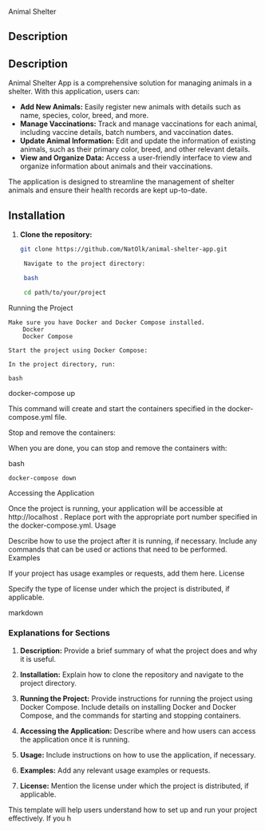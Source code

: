 Animal Shelter

## Description

## Description

Animal Shelter App is a comprehensive solution for managing animals in a shelter. With this application, users can:

- **Add New Animals:** Easily register new animals with details such as name, species, color, breed, and more.
- **Manage Vaccinations:** Track and manage vaccinations for each animal, including vaccine details, batch numbers, and vaccination dates.
- **Update Animal Information:** Edit and update the information of existing animals, such as their primary color, breed, and other relevant details.
- **View and Organize Data:** Access a user-friendly interface to view and organize information about animals and their vaccinations.

The application is designed to streamline the management of shelter animals and ensure their health records are kept up-to-date.

## Installation

1. **Clone the repository:**

   ```bash
   git clone https://github.com/NatOlk/animal-shelter-app.git

    Navigate to the project directory:

    bash

    cd path/to/your/project

Running the Project

    Make sure you have Docker and Docker Compose installed.
        Docker
        Docker Compose

    Start the project using Docker Compose:

    In the project directory, run:

    bash

docker-compose up

This command will create and start the containers specified in the docker-compose.yml file.

Stop and remove the containers:

When you are done, you can stop and remove the containers with:

bash

    docker-compose down

Accessing the Application

Once the project is running, your application will be accessible at http://localhost
. Replace port with the appropriate port number specified in the docker-compose.yml.
Usage

Describe how to use the project after it is running, if necessary. Include any commands that can be used or actions that need to be performed.
Examples

If your project has usage examples or requests, add them here.
License

Specify the type of license under which the project is distributed, if applicable.

markdown


### **Explanations for Sections**

1. **Description:** Provide a brief summary of what the project does and why it is useful.

2. **Installation:** Explain how to clone the repository and navigate to the project directory.

3. **Running the Project:** Provide instructions for running the project using Docker Compose. Include details on installing Docker and Docker Compose, and the commands for starting and stopping containers.

4. **Accessing the Application:** Describe where and how users can access the application once it is running.

5. **Usage:** Include instructions on how to use the application, if necessary.

6. **Examples:** Add any relevant usage examples or requests.

7. **License:** Mention the license under which the project is distributed, if applicable.

This template will help users understand how to set up and run your project effectively. If you h
